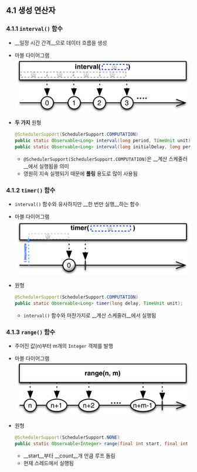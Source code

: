 ## 4.1 생성 연산자

### 4.1.1 `interval()` 함수

- __일정 시간 간격__으로 데이터 흐름을 생성
- 마블 다이어그램
  ![interval](images/interval.png)


- __두 가지__ 원형

  ```java
  @SchedulerSupport(SchedulerSupport.COMPUTATION)
  public static Observable<Long> interval(long period, TimeUnit unit);
  public static Observable<Long> interval(long initialDelay, long period, TimeUnit unit);
  ```

  - `@SchedulerSupport(SchedulerSupport.COMPUTATION)`은 __계산 스케줄러__에서 실행됨을 의미
  - 영원히 지속 실행되기 때문에 __폴링__ 용도로 많이 사용됨

### 4.1.2 `timer()` 함수

- `interval()` 함수와 유사하지만 __한 번만 실행__하는 함수
- 마블 다이어그램
  ![timer](images/timer.png)


- 원형

  ```java
  @SchedulerSupport(SchedulerSupport.COMPUTATION)
  public static Observable<Long> timer(long delay, TimeUnit unit);
  ```

  - `interval()` 함수와 마찬가지로 __계산 스케줄러__에서 실행됨

### 4.1.3 `range()` 함수

- 주어진 값(n)부터 m개의 `Integer`  객체를 발행

- 마블 다이어그램
  ![range](images/range.png)

- 원형

  ```java
  @SchedulerSupport(SchedulerSupport.NONE)
  public static Observable<Integer> range(final int start, final int count);
  ```

  - __start__부터 __count__개 만큼 루프 돌림
  - 현재 스레드에서 실행됨
